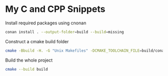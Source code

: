 # My C and CPP Snippets

Install required packages using cnonan

```bash
conan install . --output-folder=build --build=missing
```

Construct a cmake build folder

```bash
cmake -Bbuild -H. -G "Unix Makefiles" -DCMAKE_TOOLCHAIN_FILE=build/conan_toolchain.cmake  -DCMAKE_POLICY_DEFAULT_CMP0091=NEW -DCMAKE_BUILD_TYPE=Release
```

Build the whole project

```bash
cmake --build build

```
